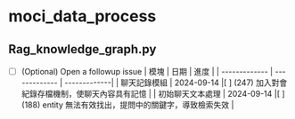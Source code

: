 # moci_data_process

## Rag_knowledge_graph.py
- [ ] \(Optional) Open a followup issue
| 模塊  | 日期 |      進度     |
| ------------- | ------------- | -------------|
| 聊天記錄模組  | 2024-09-14  |[ ] \(247) 加入對會紀錄存檔機制，使聊天內容具有記憶  |
| 初始聊天文本處理  | 2024-09-14  |[ ] \(188) entity 無法有效找出，提問中的關鍵字，導致檢索失效  |
